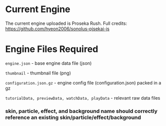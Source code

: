 # Current Engine
The current engine uploaded is Proseka Rush. Full credits: https://github.com/hyeon2006/sonolus-pjsekai-js

# Engine Files Required
`engine.json` - base engine data file (json)

`thumbnail` - thumbnail file (png)

`configuration.json.gz` - engine config file (configuration.json) packed in a gz

`tutorialData, previewData, watchData, playData` - relevant raw data files

### skin, particle, effect, and background name should correctly reference an existing skin/particle/effect/background